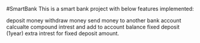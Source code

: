 #SmartBank
This is a smart bank project with below features implemented:

deposit money
withdraw money
send money to another bank account
calcualte compound intrest and add to account balance
fixed deposit (1year)
extra intrest for fixed deposit amount.  

